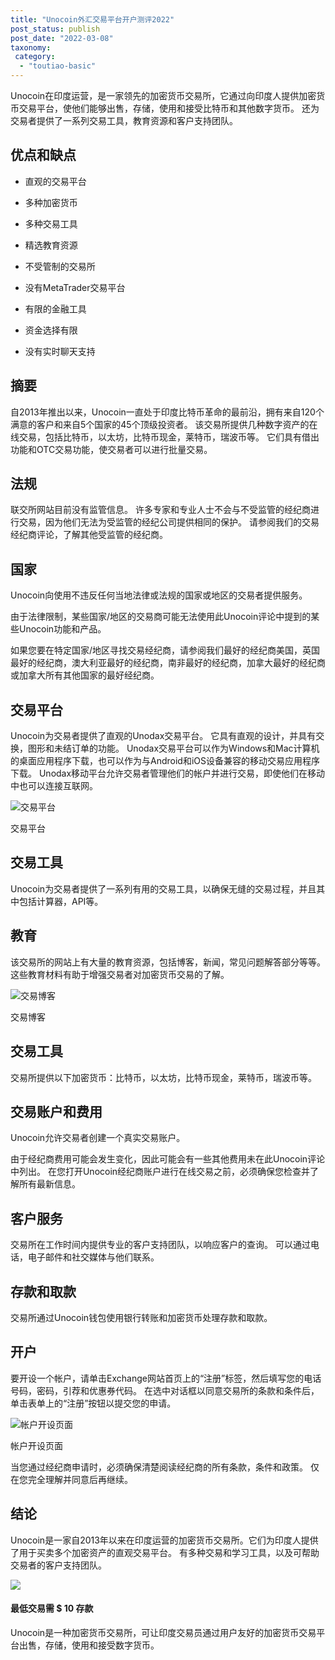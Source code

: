 ```yaml
---
title: "Unocoin外汇交易平台开户测评2022"
post_status: publish
post_date: "2022-03-08"
taxonomy:
 category: 
  - "toutiao-basic"
---
```


Unocoin在印度运营，是一家领先的加密货币交易所，它通过向印度人提供加密货币交易平台，使他们能够出售，存储，使用和接受比特币和其他数字货币。 还为交易者提供了一系列交易工具，教育资源和客户支持团队。

## 优点和缺点

- 直观的交易平台
    
- 多种加密货币
    
- 多种交易工具
    
- 精选教育资源
    
- 不受管制的交易所
    
- 没有MetaTrader交易平台
    
- 有限的金融工具
    
- 资金选择有限
    
- 没有实时聊天支持
    

## 摘要

自2013年推出以来，Unocoin一直处于印度比特币革命的最前沿，拥有来自120个满意的客户和来自5个国家的45个顶级投资者。 该交易所提供几种数字资产的在线交易，包括比特币，以太坊，比特币现金，莱特币，瑞波币等。 它们具有借出功能和OTC交易功能，使交易者可以进行批量交易。

## 法规

联交所网站目前没有监管信息。 许多专家和专业人士不会与不受监管的经纪商进行交易，因为他们无法为受监管的经纪公司提供相同的保护。 请参阅我们的交易经纪商评论，了解其他受监管的经纪商。

## 国家

Unocoin向使用不违反任何当地法律或法规的国家或地区的交易者提供服务。

由于法律限制，某些国家/地区的交易商可能无法使用此Unocoin评论中提到的某些Unocoin功能和产品。

如果您要在特定国家/地区寻找交易经纪商，请参阅我们最好的经纪商美国，英国最好的经纪商，澳大利亚最好的经纪商，南非最好的经纪商，加拿大最好的经纪商或加拿大所有其他国家的最好经纪商。

## 交易平台

Unocoin为交易者提供了直观的Unodax交易平台。 它具有直观的设计，并具有交换，图形和未结订单的功能。 Unodax交易平台可以作为Windows和Mac计算机的桌面应用程序下载，也可以作为与Android和iOS设备兼容的移动交易应用程序下载。 Unodax移动平台允许交易者管理他们的帐户并进行交易，即使他们在移动中也可以连接互联网。

![交易平台](https://cdn.fendou.la/funstoutiao/2020/11/Unocoin-Review-Trading-Platform--950x1024.jpg "交易平台")

交易平台

## 交易工具

Unocoin为交易者提供了一系列有用的交易工具，以确保无缝的交易过程，并且其中包括计算器，API等。

## 教育

该交易所的网站上有大量的教育资源，包括博客，新闻，常见问题解答部分等等。 这些教育材料有助于增强交易者对加密货币交易的了解。

![交易博客](https://cdn.fendou.la/funstoutiao/2020/11/Unocoin-Review-Trading-Blogs.jpg "交易博客")

交易博客

## 交易工具

交易所提供以下加密货币：比特币，以太坊，比特币现金，莱特币，瑞波币等。

## 交易账户和费用

Unocoin允许交易者创建一个真实交易账户。

由于经纪商费用可能会发生变化，因此可能会有一些其他费用未在此Unocoin评论中列出。 在您打开Unocoin经纪商账户进行在线交易之前，必须确保您检查并了解所有最新信息。

## 客户服务

交易所在工作时间内提供专业的客户支持团队，以响应客户的查询。 可以通过电话，电子邮件和社交媒体与他们联系。

## 存款和取款

交易所通过Unocoin钱包使用银行转账和加密货币处理存款和取款。

## 开户

要开设一个帐户，请单击Exchange网站首页上的“注册”标签，然后填写您的电话号码，密码，引荐和优惠券代码。 在选中对话框以同意交易所的条款和条件后，单击表单上的“注册”按钮以提交您的申请。

![帐户开设页面](https://cdn.fendou.la/funstoutiao/2020/11/Unocoin-Review-Account-Opening-Page.jpg "帐户开设页面")

帐户开设页面

当您通过经纪商申请时，必须确保清楚阅读经纪商的所有条款，条件和政策。 仅在您完全理解并同意后再继续。

## 结论

Unocoin是一家自2013年以来在印度运营的加密货币交易所。它们为印度人提供了用于买卖多个加密资产的直观交易平台。 有多种交易和学习工具，以及可帮助交易者的客户支持团队。

![](https://cdn.fendou.la/funstoutiao/2020/11/Unocoin-Logo.png)

#### 最低交易需 $ 10 存款

Unocoin是一种加密货币交易所，可让印度交易员通过用户友好的加密货币交易平台出售，存储，使用和接受数字货币。
